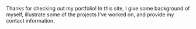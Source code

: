 Thanks for checking out my portfolio! In this site, I give some background of myself, illustrate some of the projects I've worked on, and provide my contact information.